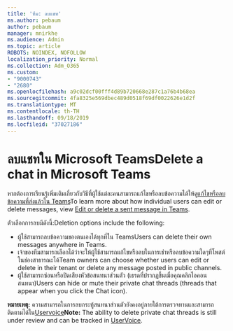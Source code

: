 ```yaml
---
title: 'ทีม: ลบแชท'
ms.author: pebaum
author: pebaum
manager: mnirkhe
ms.audience: Admin
ms.topic: article
ROBOTS: NOINDEX, NOFOLLOW
localization_priority: Normal
ms.collection: Adm_O365
ms.custom:
- "9000743"
- "2680"
ms.openlocfilehash: a9c02dcf00fff4d89b720668e287c1a76b4b68ea
ms.sourcegitcommit: 4fa8325e569dbec489d0518f69df0022626e1d2f
ms.translationtype: MT
ms.contentlocale: th-TH
ms.lasthandoff: 09/18/2019
ms.locfileid: "37027186"
---
```

# <a name="delete-a-chat-in-microsoft-teams"></a><span data-ttu-id="79a47-102">ลบแชทใน Microsoft Teams</span><span class="sxs-lookup"><span data-stu-id="79a47-102">Delete a chat in Microsoft Teams</span></span>

<span data-ttu-id="79a47-103">หากต้องการเรียนรู้เพิ่มเติมเกี่ยวกับวิธีที่ผู้ใช้แต่ละคนสามารถแก้ไขหรือลบข้อความได้ให้ดู[แก้ไขหรือลบข้อความที่ส่งแล้วใน Teams](https://support.office.com/article/5f1fe604-a900-4a07-b8b7-8cf70ed6b263)</span><span class="sxs-lookup"><span data-stu-id="79a47-103">To learn more about how individual users can edit or delete messages, view [Edit or delete a sent message in Teams](https://support.office.com/article/5f1fe604-a900-4a07-b8b7-8cf70ed6b263).</span></span> 

<span data-ttu-id="79a47-104">ตัวเลือกการลบมีดังนี้:</span><span class="sxs-lookup"><span data-stu-id="79a47-104">Deletion options include the following:</span></span>

- <span data-ttu-id="79a47-105">ผู้ใช้สามารถลบข้อความของตนเองได้ทุกที่ใน Teams</span><span class="sxs-lookup"><span data-stu-id="79a47-105">Users can delete their own messages anywhere in Teams.</span></span>
- <span data-ttu-id="79a47-106">เจ้าของทีมสามารถเลือกได้ว่าจะให้ผู้ใช้สามารถแก้ไขหรือลบในการเช่าหรือลบข้อความใดๆที่โพสต์ในช่องสาธารณะได้</span><span class="sxs-lookup"><span data-stu-id="79a47-106">Team owners can choose whether users can edit or delete in their tenant or delete any message posted in public channels.</span></span>
- <span data-ttu-id="79a47-107">ผู้ใช้สามารถซ่อนหรือปิดเสียงหัวข้อสนทนาส่วนตัว (เธรดที่ปรากฏขึ้นเมื่อคุณคลิกไอคอนสนทนา)</span><span class="sxs-lookup"><span data-stu-id="79a47-107">Users can hide or mute their private chat threads (threads that appear when you click the Chat icon).</span></span>

<span data-ttu-id="79a47-108">**หมายเหตุ:** ความสามารถในการลบกระทู้สนทนาส่วนตัวยังคงอยู่ภายใต้การตรวจทานและสามารถติดตามได้ใน[Uservoice](https://microsoftteams.uservoice.com/forums/555103-public/suggestions/33535006-delete-private-chat-threads)</span><span class="sxs-lookup"><span data-stu-id="79a47-108">**Note:** The ability to delete private chat threads is still under review and can be tracked in [UserVoice](https://microsoftteams.uservoice.com/forums/555103-public/suggestions/33535006-delete-private-chat-threads).</span></span> 